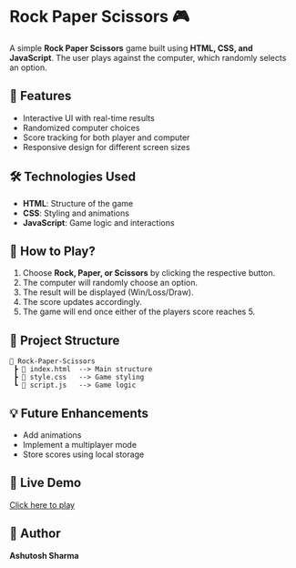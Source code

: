 # Rock Paper Scissors 🎮

A simple **Rock Paper Scissors** game built using **HTML, CSS, and JavaScript**. The user plays against the computer, which randomly selects an option.

## 🚀 Features

- Interactive UI with real-time results
- Randomized computer choices
- Score tracking for both player and computer
- Responsive design for different screen sizes

## 🛠️ Technologies Used

- **HTML**: Structure of the game
- **CSS**: Styling and animations
- **JavaScript**: Game logic and interactions

## 🎯 How to Play?

1. Choose **Rock, Paper, or Scissors** by clicking the respective button.
2. The computer will randomly choose an option.
3. The result will be displayed (Win/Loss/Draw).
4. The score updates accordingly.
5. The game will end once either of the players score reaches 5.

## 📂 Project Structure

```plaintext
📁 Rock-Paper-Scissors
 ┣ 📜 index.html  --> Main structure
 ┣ 📜 style.css   --> Game styling
 ┗ 📜 script.js   --> Game logic
```

## 💡 Future Enhancements

- Add animations
- Implement a multiplayer mode
- Store scores using local storage

## 🔗 Live Demo

[Click here to play](https://ashu7603.github.io/rock-paper-scissors/)

## 📌 Author

**Ashutosh Sharma**
